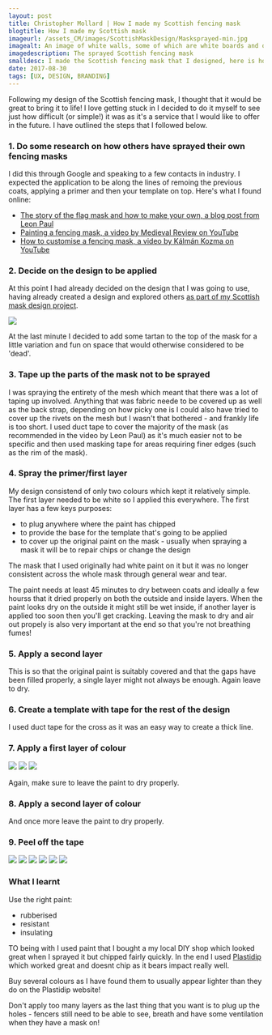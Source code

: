 ```yaml
---
layout: post
title: Christopher Mollard | How I made my Scottish fencing mask
blogtitle: How I made my Scottish mask
imageurl: /assets_CM/images/ScottishMaskDesign/Masksprayed-min.jpg
imagealt: An image of white walls, some of which are white boards and others which are not
imagedescription: The sprayed Scottish fencing mask
smalldesc: I made the Scottish fencing mask that I designed, here is how I did it and what I learned
date: 2017-08-30
tags: [UX, DESIGN, BRANDING]
---
```

<p>
Following my design of the Scottish fencing mask, I thought that it would be great to bring it to life!  I love getting stuck in I decided to do it myself to see just how difficult (or simple!) it was as it's a service that I would like to offer in the future.  I have outlined the steps that I followed below.</p>

<h3 class="steps">1. Do some research on how others have sprayed their own fencing masks</h3>
<p>I did this through Google and speaking to a few contacts in industry. I expected the application to be along the lines of remoing the previous coats, applying a primer and then your template on top.  Here's what I found online:</p>
<ul>
            <li>
                <a href="https://www.leonpaul.com/blog/the-story-of-the-flag-mask-and-how-to-make-your-own/" target="_blank">The story of the flag mask and how to make your own, a blog post from Leon Paul</a>
            </li>
            <li>
                <a href="https://www.youtube.com/watch?v=Vm3IZgFvrBM" target="_blank">Painting a fencing mask, a video by Medieval Review on YouTube</a>
            </li>
            <li>
                <a href="https://www.youtube.com/watch?v=Sd4xcPezta0" target="_blank">How to customise a fencing mask, a video by Kálmán Kozma on YouTube</a>
            </li>
        </ul>
<h3 class="steps">2. Decide on the design to be applied</h3>
<p>At this point I had already decided on the design that I was going to use, having already created a design and explored others <a href="../ScottishFencingMaskDesign.html" target="_blank" >as part of my Scottish mask design project</a>.</p>
    <img class="col-xs-12" src="../assets_CM/images/Portfolio-ScottishMask.JPG">
<p>At the last minute I decided to add some tartan to the top of the mask for a little variation and fun on space that would otherwise considered to be 'dead'.</p>
<h3 class="steps">3. Tape up the parts of the mask not to be sprayed</h3>
<p>I was spraying the entirety of the mesh which meant that there was a lot of taping up involved.  Anything that was fabric neede to be covered up as well as the back strap, depending on how picky one is I could also have tried to cover up the rivets on the mesh but I wasn't that bothered - and frankly life is too short.  I used duct tape to cover the majority of the mask (as recommended in the video by Leon Paul) as it's much easier not to be specific and then used masking tape for areas requiring finer edges (such as the rim of the mask).</p>
<h3 class="steps">4. Spray the primer/first layer</h3>
<p>My design consistend of only two colours which kept it relatively simple.  The first layer needed to be white so I applied this everywhere. The first layer has a few keys purposes:</p>
<ul>
    <li>to plug anywhere where the paint has chipped</li>
    <li>to provide the base for the template that's going to be applied</li>
    <li>to cover up the original paint on the mask - usually when spraying a mask it will be to repair chips or change the design</li>
</ul>
<p>The mask that I used originally had white paint on it but it was no longer consistent across the whole mask through general wear and tear.</p>
<p>The paint needs at least 45 minutes to dry between coats and ideally a few hourss that it dried properly on both the outside and inside layers. When the paint looks dry on the outside it might still be wet inside, if another layer is applied too soon then you'll get cracking.  Leaving the mask to dry and air out propely is also very important at the end so that you're not breathing fumes!</p>
<h3 class="steps">5. Apply a second layer</h3>
<p>This is so that the original paint is suitably covered and that the gaps have been filled properly, a single layer might not always be enough. Again leave to dry.</p>
<h3 class="steps">6. Create a template with tape for the rest of the design</h3>
<p>I used duct tape for the cross as it was an easy way to create a thick line.</p>
<h3 class="steps">7. Apply a first layer of colour</h3>
<img class="col-xs-12" src="../assets_CM/images/ScottishMaskDesign/IMG_7802-min.JPG">
<img class="col-xs-12" src="../assets_CM/images/ScottishMaskDesign/IMG_7868-min.JPG">
<img class="col-xs-12" src="../assets_CM/images/ScottishMaskDesign/IMG_7869-min.JPG">
<p>Again, make sure to leave the paint to dry properly.</p>
<h3 class="steps">8. Apply a second layer of colour</h3>
<p>And once more leave the paint to dry properly.</p>
<h3 class="steps">9. Peel off the tape</h3>
<img class="col-xs-12" src="../assets_CM/images/ScottishMaskDesign/IMG_7880-min.JPG">
<img class="col-xs-12" src="../assets_CM/images/ScottishMaskDesign/IMG_7881-min.JPG">
<img class="col-xs-12" src="../assets_CM/images/ScottishMaskDesign/IMG_7883-min.JPG">
<img class="col-xs-12" src="../assets_CM/images/ScottishMaskDesign/IMG_7885-min.JPG">
<img class="col-xs-12" src="../assets_CM/images/ScottishMaskDesign/IMG_7887-min.JPG">
<img class="col-xs-12" src="../assets_CM/images/ScottishMaskDesign/IMG_7889-min.JPG">
<h3>What I learnt</h3>
<p>Use the right paint:</p>
<ul>
<li>rubberised</li>
<li>resistant</li>
<li>insulating</li>
</ul>
<p>TO being with I used paint that I bought a my local DIY shop which looked great when I sprayed it but chipped fairly quickly.  In the end I used <a href="https://www.plastidip.co.uk/" target="_blank">Plastidip</a> which worked great and doesnt chip as it bears impact really well.</p>
<p>Buy several colours as I have found them to usually appear lighter than they do on the Plastidip website!</p>
<p>Don't apply too many layers as the last thing that you want is to plug up the holes - fencers still need to be able to see, breath and have some ventilation when they have a mask on!</p>